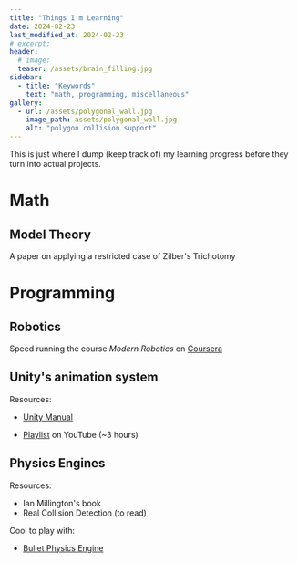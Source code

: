 ```yaml
---
title: "Things I'm Learning"
date: 2024-02-23
last_modified_at: 2024-02-23
# excerpt: 
header:
  # image: 
  teaser: /assets/brain_filling.jpg
sidebar:
  - title: "Keywords"
    text: "math, programming, miscellaneous"
gallery:
  - url: /assets/polygonal_wall.jpg
    image_path: assets/polygonal_wall.jpg
    alt: "polygon collision support"
---
```


This is just where I dump (keep track of) my learning progress before they turn into actual projects.

# Math

## Model Theory
A paper on applying a restricted case of Zilber's Trichotomy

# Programming

## Robotics
Speed running the course *Modern Robotics* on [Coursera](https://www.coursera.org/specializations/modernrobotics)

## Unity's animation system

Resources:
- [Unity Manual](https://docs.unity3d.com/Manual/AnimationSection.html)

- [Playlist](https://www.youtube.com/watch?v=-FhvQDqmgmU&list=PLwyUzJb_FNeTQwyGujWRLqnfKpV-cj-eO&ab_channel=iHeartGameDev) on YouTube (~3 hours)

## Physics Engines

Resources:
- Ian Millington's book
- Real Collision Detection (to read)

Cool to play with:
- [Bullet Physics Engine](https://pybullet.org/wordpress/)